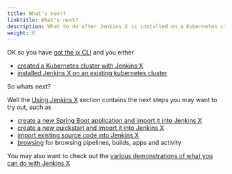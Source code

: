 ```yaml
---
title: What's next?
linktitle: What's next?
description: What to do after Jenkins X is installed on a Kubernetes cluster
weight: 6
---
```


OK so you have [got the jx CLI](/getting-started/install/) and you either

* [created a Kubernetes cluster with Jenkins X](/getting-started/create-cluster/)
* [installed Jenkins X on an existing kubernetes cluster](/getting-started/install-on-cluster/)

So whats next?

Well the [Using Jenkins X](/docs/using-jx/) section contains the next steps you may want to try out, such as

* [create a new Spring Boot application and import it into Jenkins X](/docs/using-jx/common-tasks/create-spring/) 
* [create a new quickstart and import it into Jenkins X](/docs/getting-started/first-project/create-quickstart/)
* [import existing source code into Jenkins X](/docs/using-jx/creating/import/)
* [browsing](/docs/using-jx/common-tasks/browsing/) for browsing pipelines, builds, apps and activity

You may also want to check out the [various demonstrations of what you can do with Jenkins X](/demos/)
